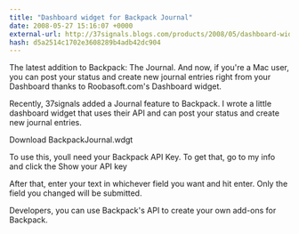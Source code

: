 ```yaml
---
title: "Dashboard widget for Backpack Journal"
date: 2008-05-27 15:16:07 +0000
external-url: http://37signals.blogs.com/products/2008/05/dashboard-widge.html
hash: d5a2514c1702e3608289b4adb42dc904
---
```


The latest addition to Backpack: The Journal. And now, if you're a Mac user, you can post your status and create new journal entries right from your Dashboard thanks to Roobasoft.com's Dashboard widget.


Recently, 37signals added a Journal feature to Backpack. I wrote a little dashboard widget that uses their API and can post your status and create new journal entries. 

Download BackpackJournal.wdgt


To use this, youll need your Backpack API Key. To get that, go to my info and click the Show your API key





After that, enter your text in whichever field you want and hit enter. Only the field you changed will be submitted.


Developers, you can use Backpack's API to create your own add-ons for Backpack.
